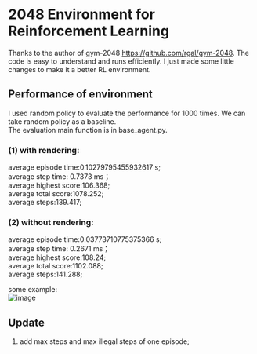 # 2048 Environment for Reinforcement Learning

Thanks to the author of gym-2048 https://github.com/rgal/gym-2048. The code is easy to understand and runs efficiently. I just made some little changes to make it a better RL environment.


## Performance of environment
I used random policy to evaluate the performance for 1000 times. We can take random policy as a baseline.  
The evaluation main function is in base_agent.py.

### (1) with rendering:  
average episode time:0.10279795455932617 s;  
average step time: 0.7373 ms；  
average highest score:106.368;  
average total score:1078.252;  
average steps:139.417;  

### (2) without rendering:  
average episode time:0.03773710775375366 s;  
average step time: 0.2671 ms；  
average highest score:108.24;  
average total score:1102.088;  
average steps:141.288;  

some example:  
![image](https://github.com/YangRui2015/2048_env/blob/master/pictures/example.png)


## Update
1. add max steps and max illegal steps of one episode;

